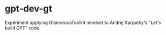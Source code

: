 # gpt-dev-gt
Experiment applying GlamorousToolkit mindset to Andrej Karpathy's "Let's build GPT" code.
